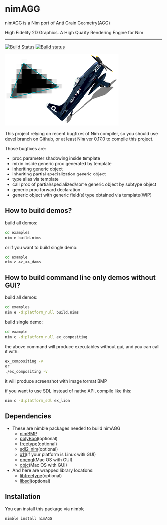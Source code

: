 # nimAGG
nimAGG is a Nim port of Anti Grain Geometry(AGG)

High Fidelity 2D Graphics. A High Quality Rendering Engine for Nim

---

[![Build Status][badge-nimagg-travisci]][nimagg-travisci]
[![Build status][badge-nimagg-appveyor]][nimagg-appveyor]

![Screenshot](screenshot.png)

This project relying on recent bugfixes of Nim compiler, so you should use devel
branch on Github, or at least Nim ver 0.17.0 to compile this project.

Those bugfixes are:
  - proc parameter shadowing inside template
  - mixin inside generic proc generated by template
  - inheriting generic object
  - inheriting partial specialization generic object
  - type alias via template
  - call proc of partial/specialized/some generic object by subtype object
  - generic proc forward declaration
  - generic object with generic field(s) type obtained via template(WIP)

  
## How to build demos?

build all demos:

```bash
cd examples
nim e build.nims
```

or if you want to build single demo:

```bash
cd example
nim c ex_aa_demo
```

## How to build command line only demos without GUI?

build all demos:

```bash
cd examples
nim e -d:platform_null build.nims
```

build single demo:

```bash
cd example
nim c -d:platform_null ex_compositing
```

the above command will produce executables without gui, and you can call it with:

```bash
ex_compositing -v
or
./ex_compositing -v
```

it will produce screenshot with image format BMP

if you want to use SDL instead of native API, compile like this:

```bash
nim c -d:platform_sdl ex_lion
```

## Dependencies
  * These are nimble packages needed to build nimAGG
    * [nimBMP](https://github.com/jangko/nimBMP)
    * [polyBool](https://github.com/jangko/polyBool)(optional)
    * [freetype](https://github.com/jangko/freetype)(optional)
    * [sdl2_nim](https://github.com/Vladar4/sdl2_nim)(optional)
    * [x11](https://github.com/nim-lang/x11)(if your platform is Linux with GUI)
    * [opengl](https://github.com/nim-lang/opengl)(Mac OS with GUI)
    * [objc](https://github.com/jangko/objc)(Mac OS with GUI)
  * And here are wrapped library locations:
    * [libfreetype](https://www.freetype.org)(optional)
    * [libsdl](https://www.libsdl.org)(optional)

## Installation
You can install this package via nimble
```text
nimble install nimAGG
```

[nimagg-travisci]: https://travis-ci.org/jangko/nimAGG
[nimagg-appveyor]: https://ci.appveyor.com/project/jangko/nimagg
[badge-nimagg-travisci]: https://travis-ci.org/jangko/nimAGG.svg?branch=master
[badge-nimagg-appveyor]: https://ci.appveyor.com/api/projects/status/github/jangko/nimAGG?svg=true

